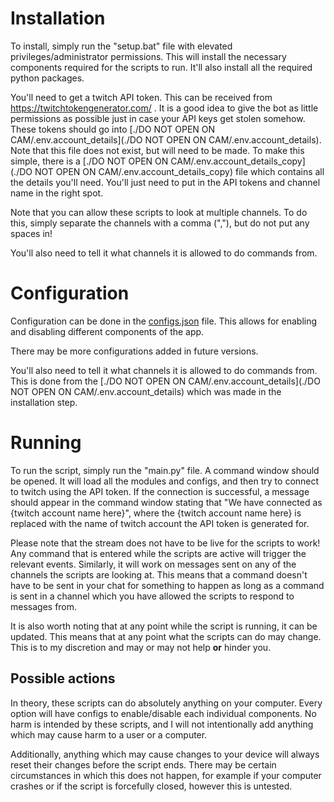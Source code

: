 # Installation

To install, simply run the "setup.bat" file with elevated privileges/administrator permissions. This will install the
necessary components required for the scripts to run.
It'll also install all the required python packages.

You'll need to get a twitch API token. This can be received from https://twitchtokengenerator.com/ . It is a good
idea to give the bot as little permissions as possible just in case your API keys get stolen somehow. These tokens
should go into [./DO NOT OPEN ON CAM/.env.account_details](./DO NOT OPEN ON CAM/.env.account_details). Note that this
file does not exist, but will need to be made. To make this simple, there is a
[./DO NOT OPEN ON CAM/.env.account_details_copy](./DO NOT OPEN ON CAM/.env.account_details_copy) file which contains
all the details you'll need. You'll just need to put in the API tokens and channel name in the right spot.

Note that you can allow these scripts to look at multiple channels. To do this, simply separate the channels with a 
comma (","), but do not put any spaces in!

You'll also need to tell it what channels it is allowed to do commands from. 

# Configuration
Configuration can be done in the [configs.json](./configs.json) file. This allows for enabling and disabling different
components of the app.

There may be more configurations added in future versions.

You'll also need to tell it what channels it is allowed to do commands from. This is done from the
[./DO NOT OPEN ON CAM/.env.account_details](./DO NOT OPEN ON CAM/.env.account_details) which was made in the 
installation step.

# Running
To run the script, simply run the "main.py" file. A command window should be opened. It will load all the modules and
configs, and then try to connect to twitch using the API token. If the connection is successful, a message should appear
in the command window stating that "We have connected as {twitch account name here}", where the {twitch account name
here} is replaced with the name of twitch account the API token is generated for.

Please note that the stream does not have to be live for the scripts to work! Any command that is entered while the
scripts are active will trigger the relevant events. Similarly, it will work on messages sent on any of the channels
the scripts are looking at. This means that a command doesn't have to be sent in your chat for something to happen as
long as a command is sent in a channel which you have allowed the scripts to respond to messages from.


It is also worth noting that at any point while the script is running, it can be updated. This means that at any point
what the scripts can do may change. This is to my discretion and may or may not help **or** hinder you.


## Possible actions
In theory, these scripts can do absolutely anything on your computer. Every option will have configs to enable/disable
each individual components. No harm is intended by these scripts, and I will not intentionally add anything which may
cause harm to a user or a computer. 

Additionally, anything which may cause changes to your device will always reset their changes before the script ends.
There may be certain circumstances in which this does not happen, for example if your computer crashes or if the script
is forcefully closed, however this is untested.
